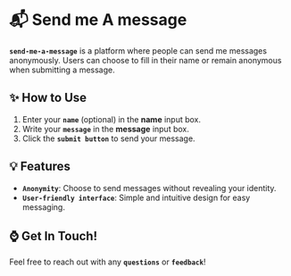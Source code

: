

# 📬 Send me A message


**`send-me-a-message`** is a platform where people can send me messages anonymously. Users can choose to fill in their name or remain anonymous when submitting a message.

## ✨ How to Use

1. Enter your **`name`** (optional) in the **name** input box.
2. Write your **`message`** in the **message** input box.
3. Click the **`submit button`** to send your message.

## 💡 Features

- **`Anonymity`**: Choose to send messages without revealing your identity.
- **`User-friendly interface`**: Simple and intuitive design for easy messaging.

## ⌚ Get In Touch!

Feel free to reach out with any **`questions`** or **`feedback`**!
